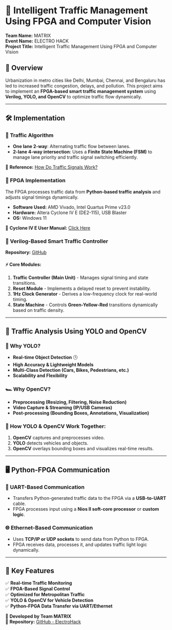 # 🚦 Intelligent Traffic Management Using FPGA and Computer Vision

**Team Name:** MATRIX  
**Event Name:** ELECTRO HACK  
**Project Title:** Intelligent Traffic Management Using FPGA and Computer Vision  

## 📌 Overview
Urbanization in metro cities like Delhi, Mumbai, Chennai, and Bengaluru has led to increased traffic congestion, delays, and pollution. This project aims to implement an **FPGA-based smart traffic management system** using **Verilog, YOLO, and OpenCV** to optimize traffic flow dynamically.

---

## 🛠 Implementation

### 🔹 Traffic Algorithm
- **One lane 2-way**: Alternating traffic flow between lanes.
- **2-lane 4-way intersection**: Uses a **Finite State Machine (FSM)** to manage lane priority and traffic signal switching efficiently.

🔗 **Reference:** [How Do Traffic Signals Work?](https://www.youtube.com/watch?v=DP62ogEZgkI)

### 🔹 FPGA Implementation
The FPGA processes traffic data from **Python-based traffic analysis** and adjusts signal timings dynamically.
- **Software Used:** AMD Vivado, Intel Quartus Prime v23.0
- **Hardware:** Altera Cyclone IV E (DE2-115), USB Blaster
- **OS:** Windows 11

🔗 **Cyclone IV E User Manual:** [Click Here](https://www.terasic.com.tw/attachment/archive/502/DE2_115_User_manual.pdf)

### 🔹 Verilog-Based Smart Traffic Controller
**Repository:** [GitHub](https://github.com/JayaKushal24/ElectroHack)

#### ⚡ Core Modules:
1. **Traffic Controller (Main Unit)** - Manages signal timing and state transitions.
2. **Reset Module** - Implements a delayed reset to prevent instability.
3. **1Hz Clock Generator** - Derives a low-frequency clock for real-world timing.
4. **State Machine** - Controls **Green-Yellow-Red** transitions dynamically based on traffic density.

---

## 🚗 Traffic Analysis Using YOLO and OpenCV

### 🤖 Why YOLO?
- **Real-time Object Detection** 🕒
- **High Accuracy & Lightweight Models**
- **Multi-Class Detection (Cars, Bikes, Pedestrians, etc.)**
- **Scalability and Flexibility**

### 🏎 Why OpenCV?
- **Preprocessing (Resizing, Filtering, Noise Reduction)**
- **Video Capture & Streaming (IP/USB Cameras)**
- **Post-processing (Bounding Boxes, Annotations, Visualization)**

### 🔗 How YOLO & OpenCV Work Together:
1. **OpenCV** captures and preprocesses video.
2. **YOLO** detects vehicles and objects.
3. **OpenCV** overlays bounding boxes and visualizes real-time results.

---

## 🖥 Python-FPGA Communication
### 📡 UART-Based Communication
- Transfers Python-generated traffic data to the FPGA via a **USB-to-UART** cable.
- FPGA processes input using a **Nios II soft-core processor** or **custom logic**.

### 🌐 Ethernet-Based Communication
- Uses **TCP/IP or UDP sockets** to send data from Python to FPGA.
- FPGA receives data, processes it, and updates traffic light logic dynamically.

---

## 🎯 Key Features
✅ **Real-time Traffic Monitoring**  
✅ **FPGA-Based Signal Control**  
✅ **Optimized for Metropolitan Traffic**  
✅ **YOLO & OpenCV for Vehicle Detection**  
✅ **Python-FPGA Data Transfer via UART/Ethernet**  

🚀 **Developed by Team MATRIX**  
📂 **Repository:** [GitHub - ElectroHack](https://github.com/JayaKushal24/ElectroHack)
